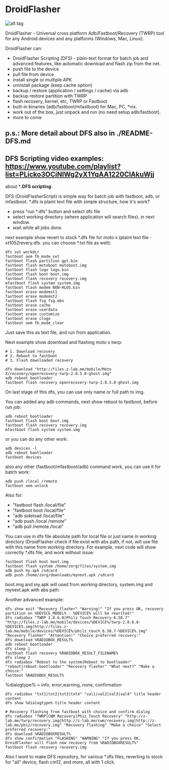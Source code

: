 # DroidFlasher

![alt tag](http://habrastorage.org/files/9fc/3b6/9cc/9fc3b69cc2864b939fe4782dfe6740cd.png)

DroidFlasher - Universal cross platform Adb/Fastboot/Recovery (TWRP) tool for any Android devices and any platforms (Windows, Mac, Linux).

DroidFlasher can:
- DroidFlasher Scripting (DFS) - plain-text format for batch job and advanced features, like automatic download and flash zip from the net.
- push file to the device
- pull file from device
- install single or multiple APK
- uninstall package (keep cache option)
- backup / restore (application / settings / cache) via adb
- backup restore partition with TWRP
- flash recovery, kernel, etc, TWRP or Fastboot
- built-in binaries (adb/fastboot/mfastboot) for Mac, PC, *nix.
- work out of the box, just unpack and run (no need setup adb/fastboot).
- more to come

p.s.: More detail about DFS also in ./README-DFS.md
----
DFS Scripting video examples: https://www.youtube.com/playlist?list=PLicko3OCiNlWg2yX1YqAA1220ClAkuWjj
----
about ***.DFS scripting**:

DFS (DroidFlasherScript) is simple way for batch job with fastboot, adb, or mfastboot. 
*.dfs is plaint text file with simple structure, how it's work?
- press "run *.dfs" button and select dfs file
- select working directory (where application will search files), in next window.
- wait while all jobs done.

next example show revert to stock *.dfs file for moto x (plaint text file - xt1052revery.dfs. you can choose *.txt file as well):
~~~
dfs set workdir
fastboot oem fb_mode_set
fastboot flash partition gpt.bin
fastboot flash motoboot motoboot.img
fastboot flash logo logo.bin
fastboot flash boot boot.img
fastboot flash recovery recovery.img
mfastboot flash system system.img
fastboot flash modem NON-HLOS.bin
fastboot erase modemst1
fastboot erase modemst2
fastboot flash fsg fsg.mbn
fastboot erase cache
fastboot erase userdata
fastboot erase customize
fastboot erase clogo
fastboot oem fb_mode_clear
~~~
Just save this as text file, and run from application.

Next example show download and flashing moto x twrp:
~~~
# 1. Download recovery
# 2. Reboot to fastboot
# 3. Flash downloaded recovery

dfs download "http://files.z-lab.me/mobile/Moto X/recovery/openrecovery-twrp-2.8.5.0-ghost.img"
adb reboot bootloader
fastboot flash recovery openrecovery-twrp-2.8.5.0-ghost.img
~~~

On last stage of this dfs, you can use only name or full path to img.

You can added any adb commands, next show reboot to fastboot, before run job:
~~~
adb reboot bootloader
fastboot flash boot boot.img
fastboot flash recovery recovery.img
mfastboot flash system system.img
~~~


or you can do any other work:
~~~
adb devices -l
adb reboot bootloader
fastboot devices
~~~


also any other (fastboot/mfastboot/adb) command work, you can use it for batch work:
~~~
adb push /local /remote
fastboot oem unlock
~~~


Also for:
- "fastboot flash /local/file"
- "fastboot boot /local/file"
- "adb sideload /local/file"
- "adb push /local /remote"
- "adb pull /remote /local"

You can use in dfs file absolute path for local file or just name in working directory (DroidFlasher check if file exist with abs path, if not, will use file with this name from working directory.
For example, next code will show correctly *.dfs file, and work without issue:
~~~
fastboot flash boot boot.img
fastboot flash system /home/zorg/files/system.img
adb push my.apk /sdcard
adb push /home/zorg/downloads/mynext.apk /sdcard
~~~
boot.img and my.apk will used from working directory, system.img and mynext.apk with abs path.

Another advanced example:
~~~
dfs show exit "Recovery flasher" "Warning!" "If you press OK, recovery partition on %DEVICE_MODEL% - %DEVICE% will be rewrited!"
dfs radiobox "TWRP 2.8.6.0|Philz Touch Recovery 6.58.7" "http://files.z-lab.me/mobile/devices/%DEVICE%/twrp-2.8.6.0-%DEVICE%.img|http://files.z-lab.me/mobile/devices/%DEVICE%/philz_touch_6.58.7-%DEVICE%.img" "Recovery flasher" "Аttention!" "Choice preferred recovery:"
dfs download %RADIOBOX_RESULT%
adb reboot bootloader
dfs sleep 1
fastboot flash recovery %RADIOBOX_RESULT_FILENAME%
dfs sleep 2
dfs radiobox "Reboot to the system|Reboot to bootloader" "reboot|reboot-bootloader" "Recovery flasher" "What next?" "Make a choice:"
fastboot %RADIOBOX_RESULT%
~~~

%dialogtype% = info, error,warning, none, confirmation
~~~
dfs radiobox "txt1|txt2|txt3|txt4" "val1|val2|val3|val4" title header content
dfs show %dialogtype% title header content
~~~

~~~
# Recovery flashing from fastboot with choice and confirm dialog
dfs radiobox "TWRP|CWM Recovery|Phiz Touch Recovery" "http://z-lab.me/twrp/recovery.img|http://z-lab.me/cwm/recovery.img|http://z-lab.me/phiz/recovery.img" "Recovery flashing" "Make a choice" "Select preferred recovery:"
dfs download %RADIOBOXRESULT%
dfs show confirmation "FLASHING" "WARNING" "If you press OK, DroidFlasher will flash new recovery from %RADIOBOXRESULT%"
fastboot flash recovery recovery.img
~~~

Also I wont to make DFS repository, for various *.dfs  files, reverting to stock for "all" device, flash cm12, and more, all with 1 click.
